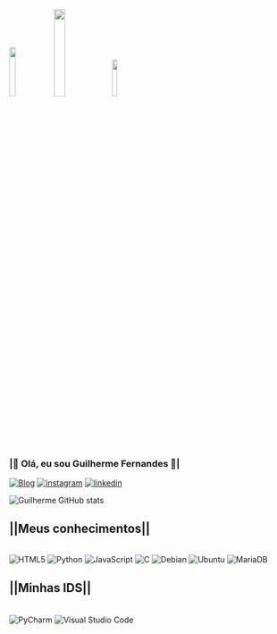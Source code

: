 <div style="display:inline_block">
    <img src="https://media.giphy.com/media/hwSYNq2swV58cPMqNY/giphy.gif" width="15%">
    <img  src="https://media.giphy.com/media/ssyAwj8MCRlqlY2vdK/giphy.gif" width="20%">
    <img  src="https://media.giphy.com/media/gsVCo3ZjrfrirqCury/giphy.gif" width="13%">
</div>

### <b>|🥚 Olá, eu sou Guilherme Fernandes 🥚|</b>
[![Blog](https://img.shields.io/website?label=Meucurriculo.com&style=for-the-badge&url=https://sujeitoprogramador.com)](https://ceub.zoser.works/index.php/curriculo/)
[![instagram](https://img.shields.io/badge/Instagram-FFD700?style=for-the-badge&logo=instagram&logoColor=white)](https://www.instagram.com/guilhermehzf/)
[![linkedin](https://img.shields.io/badge/LinkedIn-FFD700?style=for-the-badge&logo=linkedin&logoColor=white)](https://www.linkedin.com/in/guilherme-henrique-fernandes-3593b5244/)

![Guilherme GitHub stats](https://github-readme-stats.vercel.app/api?username=Guilhermehzf&show_icons=true&theme=gruvbox)

## <b>||Meus conhecimentos||</b>

<div style="display: inline_block; vertical-align: middle;"><br/>
  <img alt="HTML5" src="https://img.shields.io/badge/HTML5-FFD700?style=for-the-badge&logo=html5&logoColor=white"/>
  <img alt="Python" src="https://img.shields.io/badge/Python-FFD700?style=for-the-badge&logo=python&logoColor=white"/>
  <img alt="JavaScript" src="https://img.shields.io/badge/JavaScript-FFD700?style=for-the-badge&logo=javascript&logoColor=black"/>
  <img alt="C" src="https://img.shields.io/badge/C-FFD700?style=for-the-badge&logo=c&logoColor=white"/>
  <img alt="Debian" src="https://img.shields.io/badge/Debian-FFD700?style=for-the-badge&logo=debian&logoColor=white"/>
  <img alt="Ubuntu" src="https://img.shields.io/badge/Ubuntu-FFD700?style=for-the-badge&logo=ubuntu&logoColor=white"/>
  <img alt="MariaDB" src="https://img.shields.io/badge/MariaDB-FFD700?style=for-the-badge&logo=mariadb&logoColor=white"/>
</div>

## <b>||Minhas IDS||</b>
<div style="display: inline_block"><br/>
  <img align="center" alt="PyCharm" src="https://img.shields.io/badge/PyCharm-FFD700.svg?&style=for-the-badge&logo=PyCharm&logoColor=white"/>
  <img align="center" alt="Visual Studio Code" src="https://img.shields.io/badge/Visual_Studio_Code-FFD700?style=for-the-badge&logo=visual%20studio%20code&logoColor=white">
</div>

